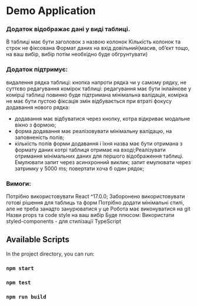 # Demo Application

### Додаток відображає дані у виді таблиці.

В таблиці має бути заголовок з назвою колонок
Кількість колонок та строк не фіксована
Формат даних на вхід довільний(масив, об’єкт тощо, на ваш вибір, вибір потім необхідно буде обгрунтувати)

### Додаток підтримує:

видалення рядка таблиці:
кнопка напроти рядка чи у самому рядку, не суттєво
редагування комірок таблиці:
редагування має бути інлайнове у комірці таблиці
повинно буде підтримана мінімальна валідація, комірка не має бути пустою
фіксація змін відбувається при втраті фокусу
додавання нового рядка:
   - додавання має відбуватися через кнопку, котра відкриває модальне вікно з формою;
   - форма додавання має реалізовувати мінімальну валідацю, на заповненість полів;
   - кількість полів форми додавання і їхня назва має бути отримана з формату даних котрі таблиця отримає на вході;Реалізувати отримання мінімальних даних для першого відображення таблиці.
Емулювати запит через асинхронний виклик;
запит емулювати через затримку у 5000 ms;
повертати хоча б один рядок;

### Вимоги:

Потрібно використовувати React ^17.0.0;
Заборонено використовувати готові рішення для таблиць та форм
Потрібно додати мінімальні стилі, але не треба занадто занурюватися у це
Робота має виконуватися на git
Назви props та code style на ваш вибір
Буде плюсом:
Використати styled-components - для стилізації
TypeScript

## Available Scripts

In the project directory, you can run:

### `npm start`

### `npm test`

### `npm run build`



